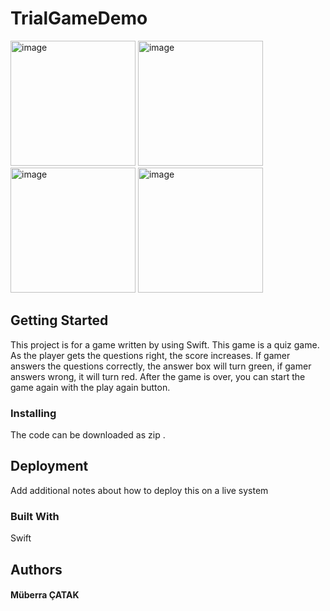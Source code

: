# TrialGameDemo

<img width="200" alt="image" src="https://user-images.githubusercontent.com/55498680/175831302-63db31c0-181e-4fc9-b43b-a5e0134f9c51.png">
<img width="200" alt="image" src="https://user-images.githubusercontent.com/55498680/175831335-3f409b43-7177-4cfd-af02-ef37e6d0cb27.png">
<img width="200" alt="image" src="https://user-images.githubusercontent.com/55498680/175831348-74c6a2a5-4573-41e8-a773-7bd4cf557939.png">
<img width="200" alt="image" src="https://user-images.githubusercontent.com/55498680/175831368-cebbe265-8050-41b3-b822-26324b267cff.png">



## Getting Started

This project is for a game written by using Swift. This game is a quiz game. As the player gets the questions right, the score increases. If gamer answers the questions correctly, the answer box will turn green, if gamer answers wrong, it will turn red. After the game is over, you can start the game again with the play again button.

### Installing

The code can be downloaded as zip .

## Deployment

Add additional notes about how to deploy this on a live system

### Built With

Swift

## Authors

#### Müberra ÇATAK


